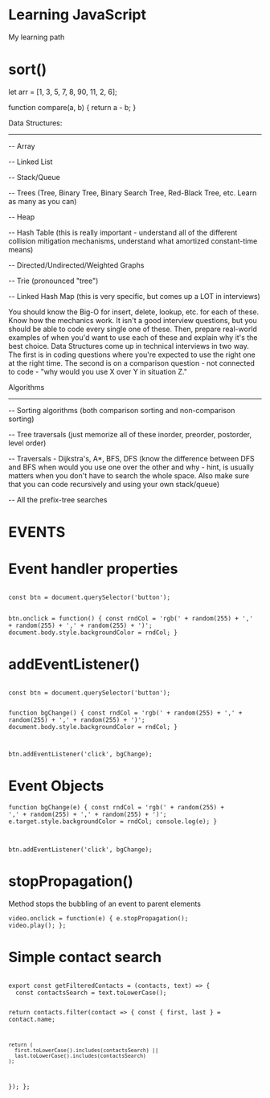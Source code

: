 # Learning JavaScript
My learning path

# sort()

let arr = [1, 3, 5, 7, 8, 90, 11, 2, 6];

function compare(a, b) {
  return a - b;
}

Data Structures:
________________

-- Array

-- Linked List

-- Stack/Queue

-- Trees (Tree, Binary Tree, Binary Search Tree, Red-Black Tree, etc. Learn as many as you can)

-- Heap

-- Hash Table (this is really important - understand all of the different collision mitigation mechanisms, understand what amortized constant-time means)

-- Directed/Undirected/Weighted Graphs

-- Trie (pronounced "tree")

-- Linked Hash Map (this is very specific, but comes up a LOT in interviews)

You should know the Big-O for insert, delete, lookup, etc. for each of these. Know how the mechanics work. It isn't a good interview questions, but you should be able to code every single one of these. Then, prepare real-world examples of when you'd want to use each of these and explain why it's the best choice. Data Structures come up in technical interviews in two way. The first is in coding questions where you're expected to use the right one at the right time. The second is on a comparison question - not connected to code - "why would you use X over Y in situation Z."


Algorithms
__________

-- Sorting algorithms (both comparison sorting and non-comparison sorting)

-- Tree traversals (just memorize all of these inorder, preorder, postorder, level order)

-- Traversals - Dijkstra's, A*, BFS, DFS (know the difference between DFS and BFS when would you use one over the other and why - hint, is usually matters when you          don't have to search the whole space. Also make sure that you can code recursively and using your own stack/queue)

-- All the prefix-tree searches

<h1>EVENTS</h1>

# Event handler properties

<code>
const btn = document.querySelector('button');

btn.onclick = function() {
  const rndCol = 'rgb(' + random(255) + ',' + random(255) + ',' + random(255) + ')';
  document.body.style.backgroundColor = rndCol;
}
</code>

# addEventListener()

<code>
const btn = document.querySelector('button');

function bgChange() {
  const rndCol = 'rgb(' + random(255) + ',' + random(255) + ',' + random(255) + ')';
  document.body.style.backgroundColor = rndCol;
}

btn.addEventListener('click', bgChange);
</code>

# Event Objects

<code>function bgChange(e) {
  const rndCol = 'rgb(' + random(255) + ',' + random(255) + ',' + random(255) + ')';
  e.target.style.backgroundColor = rndCol;
  console.log(e);
}

btn.addEventListener('click', bgChange);</code>

# stopPropagation()

Method stops the bubbling of an event to parent elements

<code>video.onclick = function(e) {
  e.stopPropagation();
  video.play();
};</code>

# Simple contact search

<code>
export const getFilteredContacts = (contacts, text) => {
  const contactsSearch = text.toLowerCase();

  return contacts.filter(contact => {
    const { first, last } = contact.name;

    return (
      first.toLowerCase().includes(contactsSearch) ||
      last.toLowerCase().includes(contactsSearch)
    );
  });
};

</code>

